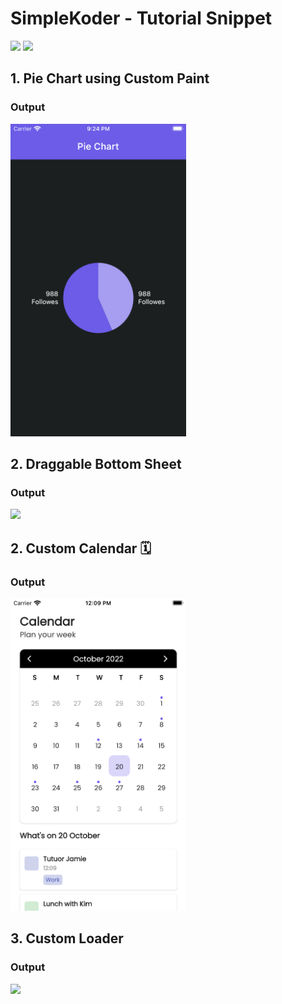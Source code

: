 # SimpleKoder - Tutorial Snippet

 [<img src="https://cdn.iconscout.com/icon/free/png-512/movie-53-151109.png" height="30">](https://www.youtube.com/c/SimpleKoder) [<img src="https://cdn.iconscout.com/icon/free/png-512/instagram-1865894-1581910.png" height="30">](https://www.instagram.com/simplekoder)

## 1. Pie Chart using Custom Paint
### Output  

<img src="https://github.com/SimpleKoder/tutorial_snippet/blob/main/thumbnail/pie_chart_thumb.png?raw=true" height="500">

## 2. Draggable Bottom Sheet
### Output  
<img src="https://user-images.githubusercontent.com/115267083/194697328-6312a072-425e-40f5-a2da-9dda8284f5e0.gif" height="500">

## 2. Custom Calendar 🗓
### Output  
<img src="https://github.com/SimpleKoder/tutorial_snippet/blob/bb5719233685019e9edb35be9fb0fb5a0518984d/thumbnail/custom_calendar_thum.png" height="500">

## 3. Custom Loader
### Output  
<img src="https://github.com/SimpleKoder/tutorial_snippet/blob/b5065971a653c2e13cfe643a2acd678909e3d079/thumbnail/custom_loader_thumb.gif" height="500">

